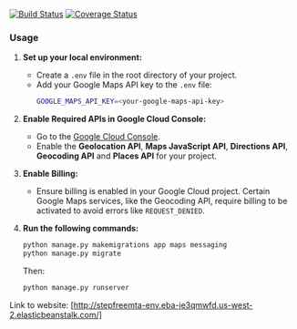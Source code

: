 [![Build Status](https://app.travis-ci.com/gcivil-nyu-org/wed-fall24-team4.svg?token=jwUNqiGUzS6Hs3vuhjTX&branch=develop)](https://app.travis-ci.com/github/gcivil-nyu-org/wed-fall24-team4)
[![Coverage Status](https://coveralls.io/repos/github/gcivil-nyu-org/wed-fall24-team4/badge.svg?branch=develop)](https://coveralls.io/github/gcivil-nyu-org/wed-fall24-team4?branch=develop)

### Usage

1. **Set up your local environment:**
   - Create a `.env` file in the root directory of your project.
   - Add your Google Maps API key to the `.env` file:
     ```bash
     GOOGLE_MAPS_API_KEY=<your-google-maps-api-key>
     ```

2. **Enable Required APIs in Google Cloud Console:**
   - Go to the [Google Cloud Console](https://console.cloud.google.com/).
   - Enable the **Geolocation API**, **Maps JavaScript API**, **Directions API**, **Geocoding API** and **Places API** for your project.

3. **Enable Billing:**
   - Ensure billing is enabled in your Google Cloud project. Certain Google Maps services, like the Geocoding API, require billing to be activated to avoid errors like `REQUEST_DENIED`.

4. **Run the following commands:**
   ```bash
   python manage.py makemigrations app maps messaging
   python manage.py migrate 
   ```
    Then:
    ```bash
    python manage.py runserver 
    ```

Link to website: [http://stepfreemta-env.eba-je3qmwfd.us-west-2.elasticbeanstalk.com/]
